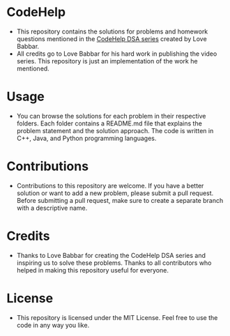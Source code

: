 # CodeHelp
- This repository contains the solutions for problems and homework questions mentioned in the [CodeHelp DSA series]( https://www.youtube.com/playlist?list=PLDzeHZWIZsTryvtXdMr6rPh4IDexB5NIA ) created by Love Babbar. 
- All credits go to Love Babbar for his hard work in publishing the video series. This repository is just an implementation of the work he mentioned.

# Usage
- You can browse the solutions for each problem in their respective folders. Each folder contains a README.md file that explains the problem statement and the solution approach. The code is written in C++, Java, and Python programming languages.

# Contributions
- Contributions to this repository are welcome. If you have a better solution or want to add a new problem, please submit a pull request. Before submitting a pull request, make sure to create a separate branch with a descriptive name.

# Credits
- Thanks to Love Babbar for creating the CodeHelp DSA series and inspiring us to solve these problems. Thanks to all contributors who helped in making this repository useful for everyone.

# License
- This repository is licensed under the MIT License. Feel free to use the code in any way you like.
